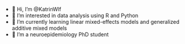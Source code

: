- 👋 Hi, I’m @KatrinWlf
- 👀 I’m interested in data analysis using R and Python 
- 🌱 I’m currently learning linear mixed-effects models and generalized additive mixed models
- 🧠 I’m a neuroepidemiology PhD student

<!---
KatrinWlf/KatrinWlf is a ✨ special ✨ repository because its `README.md` (this file) appears on your GitHub profile.
You can click the Preview link to take a look at your changes.
--->
